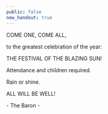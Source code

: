 ```yaml
---
public: false
new_handout: true
---
```


COME ONE, COME ALL,

to the greatest celebration of the year:

THE FESTIVAL OF THE BLAZING SUN!

Attendance and children required.

Rain or shine.

ALL WILL BE WELL!

\- The Baron -
